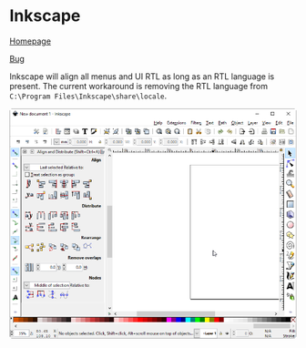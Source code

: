 # Inkscape

[Homepage](https://inkscape.org/en/)

[Bug](https://bugs.launchpad.net/inkscape/+bug/1471575)

Inkscape will align all menus and UI RTL as long as an RTL language is present. The current workaround is removing the RTL language from `C:\Program Files\Inkscape\share\locale`.

![](UI.png)